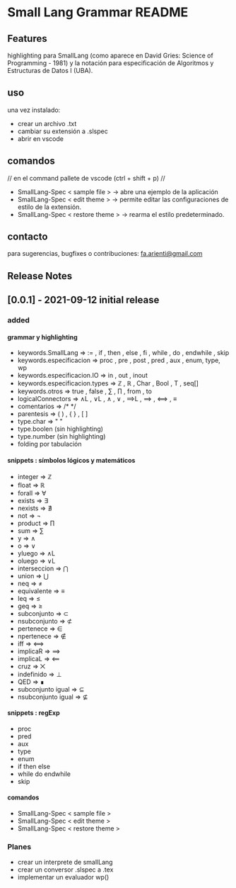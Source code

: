# Small Lang Grammar README

## Features 

highlighting para SmallLang (como aparece en David Gries: Science of Programming - 1981) y la notación para especificación de Algoritmos y Estructuras de Datos I (UBA).

## uso 
una vez instalado: 
- crear un archivo .txt
- cambiar su extensión a .slspec 
- abrir en vscode

## comandos 
// en el command pallete de vscode (ctrl + shift + p) //
- SmallLang-Spec < sample file >    -> abre una ejemplo de la aplicación
- SmallLang-Spec < edit theme >     -> permite editar las configuraciones de estilo de la extensión.
- SmallLang-Spec < restore theme >  -> rearma el estilo predeterminado.

## contacto 

para sugerencias, bugfixes o contribuciones: fa.arienti@gmail.com

## Release Notes 

## [0.0.1] - 2021-09-12 initial release 
### added ###
#### grammar y highlighting 

- keywords.SmallLang                =>   := , if , then , else , fi , while , do , endwhile , skip 
- keywords.especificacion           =>   proc ,  pre , post , pred , aux , enum, type, wp
- keywords.especificacion.IO        =>   in , out , inout
- keywords.especificacion.types     =>   ℤ , ℝ , Char , Bool , T , seq[<type>]
- keywords.otros                    =>   true , false , ∑ , ∏ , from , to
- logicalConnectors                 =>   ∧L , ∨L , ∧ , ∨ , ⟹L , ⟹ , ⟺ , ≡
- comentarios                       =>   /*  */
- parentesis                        =>   ( ) , { } , [ ]
- type.char                         =>   " "
- type.boolen (sin highlighting)
- type.number (sin highlighting)
- folding por tabulación

#### snippets : símbolos lógicos y matemáticos

- integer       =>   ℤ
- float         =>   ℝ
- forall        =>   ∀
- exists        =>   ∃
- nexists       =>   ∄
- not           =>   ¬
- product       =>   ∏
- sum           =>   ∑
- y             =>   ∧
- o             =>   ∨
- yluego        =>   ∧L
- oluego        =>   ∨L
- interseccion  =>   ⋂
- union         =>   ⋃
- neq           =>   ≠
- equivalente   =>   ≡
- leq           =>   ≤ 
- geq           =>   ≥
- subconjunto   =>   ⊂
- nsubconjunto  =>   ⊄
- pertenece     =>   ∈
- npertenece    =>   ∉
- iff           =>   ⟺
- implicaR      =>   ⟹
- implicaL      =>   ⟸
- cruz          =>   ⨉
- indefinido    =>   ⊥
- QED           =>   ∎
- subconjunto igual  =>  ⊆ 
- nsubconjunto igual =>  ⊈

#### snippets : regExp

- proc
- pred
- aux
- type
- enum
- if then else
- while do endwhile
- skip 

#### comandos

- SmallLang-Spec < sample file >
- SmallLang-Spec < edit theme >
- SmallLang-Spec < restore theme >
      
### Planes 
- crear un interprete de smallLang
- crear un conversor .slspec a .tex
- implementar un evaluador wp()
